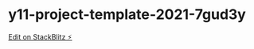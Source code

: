 # y11-project-template-2021-7gud3y

[Edit on StackBlitz ⚡️](https://stackblitz.com/edit/y11-project-template-2021-7gud3y)